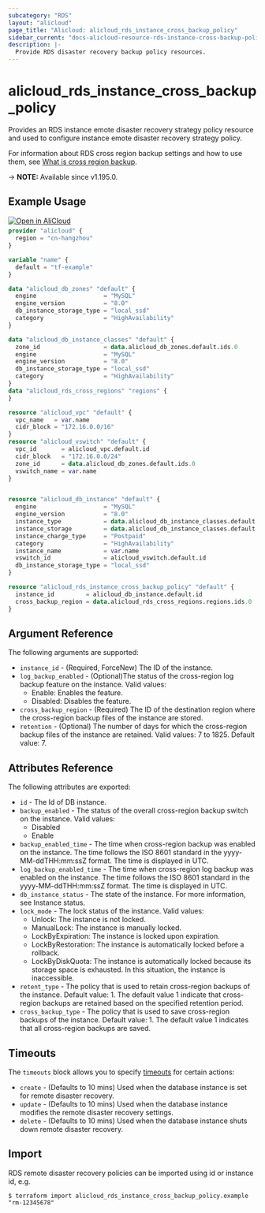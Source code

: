 ```yaml
---
subcategory: "RDS"
layout: "alicloud"
page_title: "Alicloud: alicloud_rds_instance_cross_backup_policy"
sidebar_current: "docs-alicloud-resource-rds-instance-cross-backup-policy"
description: |-
  Provide RDS disaster recovery backup policy resources.
---
```


# alicloud_rds_instance_cross_backup_policy

Provides an RDS instance emote disaster recovery strategy policy resource and used to configure instance emote disaster recovery strategy policy.

For information about RDS cross region backup settings and how to use them, see [What is cross region backup](https://www.alibabacloud.com/help/en/apsaradb-for-rds/latest/modify-cross-region-backup-settings).

-> **NOTE:** Available since v1.195.0.

## Example Usage

<div style="display: block;margin-bottom: 40px;"><div class="oics-button" style="float: right;position: absolute;margin-bottom: 10px;">
  <a href="https://api.aliyun.com/terraform?resource=alicloud_rds_instance_cross_backup_policy&exampleId=c58314df-3c7f-b868-d9ac-26adbc946f3a1d7fe94e&activeTab=example&spm=docs.r.rds_instance_cross_backup_policy.0.c58314df3c&intl_lang=EN_US" target="_blank">
    <img alt="Open in AliCloud" src="https://img.alicdn.com/imgextra/i1/O1CN01hjjqXv1uYUlY56FyX_!!6000000006049-55-tps-254-36.svg" style="max-height: 44px; max-width: 100%;">
  </a>
</div></div>

```terraform
provider "alicloud" {
  region = "cn-hangzhou"
}

variable "name" {
  default = "tf-example"
}

data "alicloud_db_zones" "default" {
  engine                   = "MySQL"
  engine_version           = "8.0"
  db_instance_storage_type = "local_ssd"
  category                 = "HighAvailability"
}

data "alicloud_db_instance_classes" "default" {
  zone_id                  = data.alicloud_db_zones.default.ids.0
  engine                   = "MySQL"
  engine_version           = "8.0"
  db_instance_storage_type = "local_ssd"
  category                 = "HighAvailability"
}
data "alicloud_rds_cross_regions" "regions" {
}

resource "alicloud_vpc" "default" {
  vpc_name   = var.name
  cidr_block = "172.16.0.0/16"
}
resource "alicloud_vswitch" "default" {
  vpc_id       = alicloud_vpc.default.id
  cidr_block   = "172.16.0.0/24"
  zone_id      = data.alicloud_db_zones.default.ids.0
  vswitch_name = var.name
}


resource "alicloud_db_instance" "default" {
  engine                   = "MySQL"
  engine_version           = "8.0"
  instance_type            = data.alicloud_db_instance_classes.default.instance_classes.0.instance_class
  instance_storage         = data.alicloud_db_instance_classes.default.instance_classes.0.storage_range.min
  instance_charge_type     = "Postpaid"
  category                 = "HighAvailability"
  instance_name            = var.name
  vswitch_id               = alicloud_vswitch.default.id
  db_instance_storage_type = "local_ssd"
}

resource "alicloud_rds_instance_cross_backup_policy" "default" {
  instance_id         = alicloud_db_instance.default.id
  cross_backup_region = data.alicloud_rds_cross_regions.regions.ids.0
}
```

## Argument Reference

The following arguments are supported:

* `instance_id` - (Required, ForceNew) The ID of the instance.
* `log_backup_enabled` - (Optional)The status of the cross-region log backup feature on the instance. Valid values:
  - Enable: Enables the feature.
  - Disabled: Disables the feature.
* `cross_backup_region` - (Required) The ID of the destination region where the cross-region backup files of the instance are stored.
* `retention` - (Optional) The number of days for which the cross-region backup files of the instance are retained. Valid values: 7 to 1825. Default value: 7.

## Attributes Reference

The following attributes are exported:

* `id` - The Id of DB instance.
* `backup_enabled` - The status of the overall cross-region backup switch on the instance. Valid values:
  - Disabled
  - Enable
* `backup_enabled_time` - The time when cross-region backup was enabled on the instance. The time follows the ISO 8601 standard in the yyyy-MM-ddTHH:mm:ssZ format. The time is displayed in UTC.
* `log_backup_enabled_time` - The time when cross-region log backup was enabled on the instance. The time follows the ISO 8601 standard in the yyyy-MM-ddTHH:mm:ssZ format. The time is displayed in UTC.
* `db_instance_status` - The state of the instance. For more information, see Instance status.
* `lock_mode` - The lock status of the instance. Valid values:
  - Unlock: The instance is not locked.
  - ManualLock: The instance is manually locked.
  - LockByExpiration: The instance is locked upon expiration.
  - LockByRestoration: The instance is automatically locked before a rollback.
  - LockByDiskQuota: The instance is automatically locked because its storage space is exhausted. In this situation, the instance is inaccessible.
* `retent_type` - The policy that is used to retain cross-region backups of the instance. Default value: 1. The default value 1 indicate that cross-region backups are retained based on the specified retention period.
* `cross_backup_type` - The policy that is used to save cross-region backups of the instance. Default value: 1. The default value 1 indicates that all cross-region backups are saved.

## Timeouts

The `timeouts` block allows you to specify [timeouts](https://developer.hashicorp.com/terraform/language/resources/syntax#operation-timeouts) for certain actions:

* `create` - (Defaults to 10 mins) Used when the database instance is set for remote disaster recovery.
* `update` - (Defaults to 10 mins) Used when the database instance modifies the remote disaster recovery settings.
* `delete` - (Defaults to 10 mins) Used when the database instance shuts down remote disaster recovery.

## Import

RDS remote disaster recovery policies can be imported using id or instance id, e.g.

```shell
$ terraform import alicloud_rds_instance_cross_backup_policy.example "rm-12345678"
```

